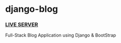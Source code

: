 # django-blog

<h3> <a href="https://djangoblogvicky.herokuapp.com" target="_blank">LIVE SERVER</a> </h3>

Full-Stack Blog Application using Django &amp; BootStrap


